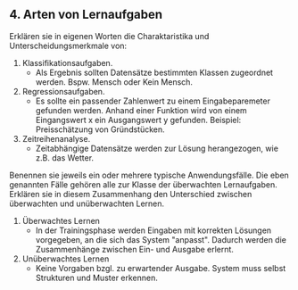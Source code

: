 ## 4. Arten von Lernaufgaben
Erklären sie in eigenen Worten die Charaktaristika und Unterscheidungsmerkmale von:

1. Klassifikationsaufgaben.
    * Als Ergebnis sollten Datensätze bestimmten Klassen zugeordnet werden. Bspw. Mensch oder Kein Mensch. 
2. Regressionsaufgaben.
    * Es sollte ein passender Zahlenwert zu einem Eingabeparemeter gefunden werden. Anhand einer Funktion wird von einem Eingangswert x ein Ausgangswert y gefunden. Beispiel: Preisschätzung von Gründstücken. 
3. Zeitreihenanalyse.
    * Zeitabhängige Datensätze werden zur Lösung herangezogen, wie z.B. das Wetter.

Benennen sie jeweils ein oder mehrere typische Anwendungsfälle. Die eben genannten Fälle gehören alle zur Klasse der überwachten Lernaufgaben. Erklären sie in diesem Zusammenhang den Unterschied zwischen überwachten und unüberwachten Lernen.

1. Überwachtes Lernen
    * In der Trainingsphase werden Eingaben mit korrekten Lösungen vorgegeben, an die sich das System "anpasst". Dadurch werden die Zusammenhänge zwischen Ein- und Ausgabe erlernt.
2. Unüberwachtes Lernen
    * Keine Vorgaben bzgl. zu erwartender Ausgabe. System muss selbst Strukturen und Muster erkennen. 